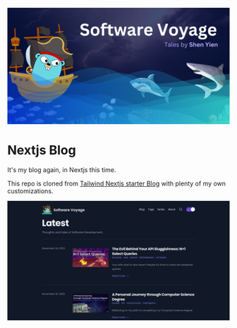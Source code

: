 ![My blog's banner](public/static/images/banner.png)

# Nextjs Blog

It's my blog again,  in Nextjs this time. 

This repo is cloned from [Tailwind Nextjs starter Blog](https://github.com/timlrx/tailwind-nextjs-starter-blog) with plenty of my own customizations.

![Screenshot of my blog](public/static/images/blog-screenshot.png)